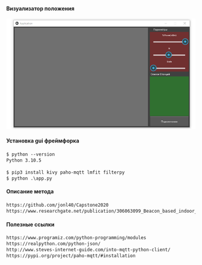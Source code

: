 #### Визуализатор положения

![Image](./documentation/img_1.png)

#### Установка gui фреймфорка
```
$ python --version
Python 3.10.5

$ pip3 install kivy paho-mqtt lmfit filterpy
$ python .\app.py
```

#### Описание метода 
```
https://github.com/jonl40/Capstone2020
https://www.researchgate.net/publication/306063099_Beacon_based_indoor_positioning_system_using_weighted_centroid_localization_approach
```

#### Полезные ссылки
```
https://www.programiz.com/python-programming/modules
https://realpython.com/python-json/
http://www.steves-internet-guide.com/into-mqtt-python-client/
https://pypi.org/project/paho-mqtt/#installation
```
